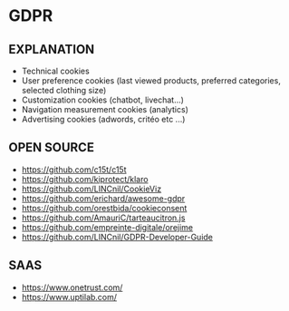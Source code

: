 <h1>GDPR</h1>
<h2>EXPLANATION</h2>
<ul>
<li>Technical cookies</li>
<li>User preference cookies (last viewed products, preferred categories, selected clothing size)</li>
<li>Customization cookies (chatbot, livechat...)</li>
<li>Navigation measurement cookies (analytics)</li>
<li>Advertising cookies (adwords, critéo etc ...)</li>
</ul>
<h2>OPEN SOURCE</h2>
<ul>
<li><a href="https://github.com/c15t/c15t">https://github.com/c15t/c15t</a></li>
<li><a href="https://github.com/kiprotect/klaro">https://github.com/kiprotect/klaro</a></li>
<li><a href="https://github.com/LINCnil/CookieViz">https://github.com/LINCnil/CookieViz</a></li>
<li><a href="https://github.com/erichard/awesome-gdpr">https://github.com/erichard/awesome-gdpr</a></li>
<li><a href="https://github.com/orestbida/cookieconsent">https://github.com/orestbida/cookieconsent</a></li>
<li><a href="https://github.com/AmauriC/tarteaucitron.js">https://github.com/AmauriC/tarteaucitron.js</a></li>
<li><a href="https://github.com/empreinte-digitale/orejime">https://github.com/empreinte-digitale/orejime</a></li>
<li><a href="https://github.com/LINCnil/GDPR-Developer-Guide">https://github.com/LINCnil/GDPR-Developer-Guide</a></li>
</ul>
<h2>SAAS</h2>
<ul>
<li><a href="https://www.onetrust.com/">https://www.onetrust.com/</a></li>
<li><a href="https://www.uptilab.com/">https://www.uptilab.com/</a></li>
</ul>